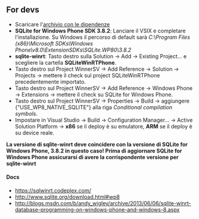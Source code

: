 ## For devs
* Scaricare l'[archivio con le dipendenze](https://winnersv.codeplex.com/downloads/get/896199)
* ****SQLite for Windows Phone SDK 3.8.2****: Lanciare il VSIX e completare l'installazione. Su Windows il percorso di default sarà _C:\Program Files (x86)\Microsoft SDKs\Windows Phone\v8.0\ExtensionSDKs\SQLite.WP80\3.8.2_
* ****sqlite-winrt****: Tasto destro sulla Solution -> Add -> Existing Project... e scegliere la cartella ****SQLiteWinRTPhone****.
* Tasto destro sul Project WinnerSV -> Add Reference -> Solution -> Projects -> mettere il check sul project SQLiteWinRTPhone precedentemente importato.
* Tasto destro sul Project WinnerSV -> Add Reference -> Windows Phone -> Extensions -> mettere il check su SQLite for Windows Phone.
* Tasto destro sul Project WinnerSV -> Properties -> Build -> aggiungere {"USE_WP8_NATIVE_SQLITE"} alla riga _Conditional compilation symbols_.
* Impostare in Visual Studio -> Build -> Configuration Manager... -> Active Solution Platform -> **x86** se il deploy è su emulatore, **ARM** se il deploy è su device reale.

**La versione di sqlite-winrt deve coincidere con la versione di SQLite for Windows Phone, 3.8.2 in questo caso! Prima di aggiornare SQLite for Windows Phone assicurarsi di avere la corrispondente versione per sqlite-winrt**

#### Docs
* https://sqlwinrt.codeplex.com/
* http://www.sqlite.org/download.html#wp8
* http://blogs.msdn.com/b/andy_wigley/archive/2013/06/06/sqlite-winrt-database-programming-on-windows-phone-and-windows-8.aspx